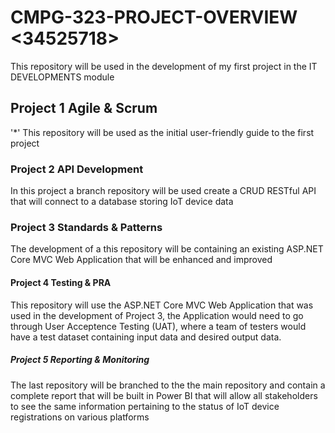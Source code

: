# CMPG-323-PROJECT-OVERVIEW <34525718>
This repository will be used in the development of my first project in the IT DEVELOPMENTS module

## Project 1 Agile & Scrum
'*' This repository will be used as the initial user-friendly guide to the first project

### Project 2 API Development
In this project a branch repository will be used create a CRUD RESTful API that will connect to a database storing IoT device data

### Project 3 Standards & Patterns
The development of a this repository will be containing an existing ASP.NET Core MVC Web Application that will be enhanced and improved

#### Project 4 Testing & PRA
This repository will use the ASP.NET Core MVC Web Application that was used in the development of Project 3, the Application would need to go through User Acceptence Testing (UAT), where a team of testers would have a test dataset containing input data and desired output data.

##### Project 5 Reporting & Monitoring
The last repository will be branched to the the main repository and contain a complete report that will be built in Power BI that will allow all stakeholders to see the same information pertaining to the status of IoT device registrations on various platforms
